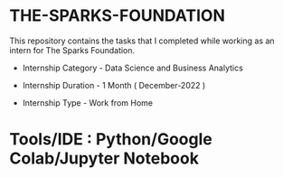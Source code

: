 # THE-SPARKS-FOUNDATION
This repository contains the tasks that I completed while working as an intern for The Sparks Foundation.

   *  Internship Category - Data Science and Business Analytics
  
  *  Internship Duration - 1 Month ( December-2022 )
  
   * Internship Type - Work from Home

# Tools/IDE : Python/Google Colab/Jupyter Notebook
